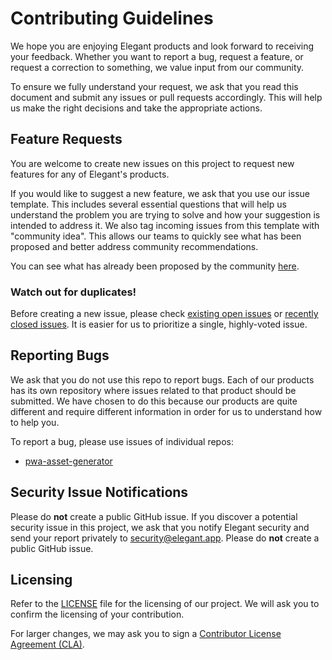 # Contributing Guidelines

We hope you are enjoying Elegant products and look forward to receiving your feedback. Whether you want to report a bug, request a feature, or request a correction to something, we value input from our community.

To ensure we fully understand your request, we ask that you read this document and submit any issues or pull requests accordingly. This will help us make the right decisions and take the appropriate actions.

## Feature Requests

You are welcome to create new issues on this project to request new features for any of Elegant's products.

If you would like to suggest a new feature, we ask that you use our issue template. This includes several essential questions that will help us understand the problem you are trying to solve and how your suggestion is intended to address it. We also tag incoming issues from this template with "community idea". This allows our teams to quickly see what has been proposed and better address community recommendations.

You can see what has already been proposed by the community [here](https://github.com/elegantapp/roadmap/labels/comunity%20idea).

### Watch out for duplicates! 

Before creating a new issue, please check [existing open issues](https://github.com/elegantapp/roadmap/issues) or [recently closed issues](https://github.com/elegantapp/roadmap/issues?q=is%3Aissue+is%3Aclosed). It is easier for us to prioritize a single, highly-voted issue.

## Reporting Bugs

We ask that you do not use this repo to report bugs. Each of our products has its own repository where issues related to that product should be submitted. We have chosen to do this because our products are quite different and require different information in order for us to understand how to help you.

To report a bug, please use issues of individual repos:
* [pwa-asset-generator](https://github.com/elegantapp/pwa-asset-generator/issues)

## Security Issue Notifications
Please do **not** create a public GitHub issue.
If you discover a potential security issue in this project, we ask that you notify Elegant security and send your report privately to [security@elegant.app](mailto:security@elegant.app). Please do **not** create a public GitHub issue.

## Licensing

Refer to the [LICENSE](https://github.com/elegantapp/roadmap/blob/main/LICENSE) file for the licensing of our project. We will ask you to confirm the licensing of your contribution.

For larger changes, we may ask you to sign a [Contributor License Agreement (CLA)](http://en.wikipedia.org/wiki/Contributor_License_Agreement).
